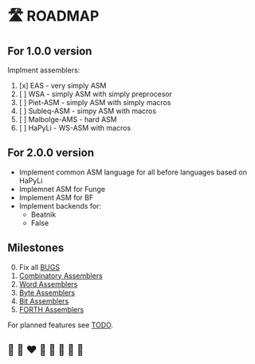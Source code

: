 # 🛣️ ROADMAP

## For 1.0.0 version

Implment assemblers:
1. [x] EAS - very simply ASM
2. [ ] WSA - simply ASM with simply preprocesor
3. [ ] Piet-ASM - simply ASM with simply macros
4. [ ] Subleq-ASM - simpy ASM with macros
5. [ ] Malbolge-AMS - hard ASM
6. [ ] HaPyLi - WS-ASM with macros

## For 2.0.0 version
* Implement common ASM language for all before languages based on HaPyLi
* Implemnet ASM for Funge
* Implement ASM for BF
* Implement backends for:
  * Beatnik
  * False
  
## Milestones

0. Fix all [BUGS](BUGS.md)
1. [Combinatory Assemblers](https://github.com/helvm/helpa/milestone/1)
2. [Word Assemblers](https://github.com/helvm/helpa/milestone/2)
3. [Byte Assemblers](https://github.com/helvm/helpa/milestone/3)
4. [Bit Assemblers](https://github.com/helvm/helpa/milestone/4)
5. [FORTH Assemblers](https://github.com/helvm/helpa/milestone/5)

For planned features see [TODO](../users/TODO.md).

## 🦄 🌈 ❤️ 💛 💚 💙 🤍 🖤
